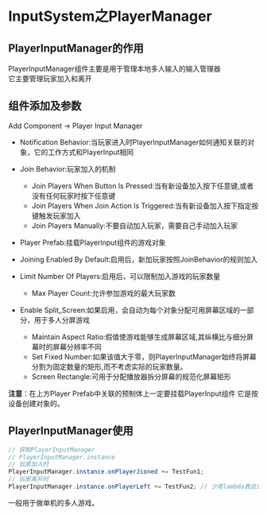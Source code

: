 # InputSystem之PlayerManager

## PlayerInputManager的作用

PlayerInputManager组件主要是用于管理本地多人输入的输入管理器\
它主要管理玩家加入和离开

## 组件添加及参数

Add Component -> Player Input Manager

- Notification Behavior:当玩家进入时PlayerInputManager如何通知关联的对象，它的工作方式和Playerlnput相同
- Join Behavior:玩家加入的机制
  - Join Players When Button ls Pressed:当有新设备加入按下任意键,或者没有任何玩家时按下任意键
  - Join Players When Join Action ls Triggered:当有新设备加入按下指定按键触发玩家加入
  - Join Players Manually:不要自动加入玩家，需要自己手动加入玩家
- Player Prefab:挂载Playerlnput组件的游戏对象
- Joining Enabled By Default:启用后，新加玩家按照JoinBehavior的规则加入
- Limit Number Of Players:启用后，可以限制加入游戏的玩家数量
  - Max Player Count:允许参加游戏的最大玩家数

- Enable Split_Screen:如果启用，会自动为每个对象分配可用屏幕区域的一部分，用于多人分屏游戏
  - Maintain Aspect Ratio:假值使游戏能够生成屏幕区域,其纵横比与细分屏幕时的屏幕分辨率不同
  - Set Fixed Number:如果该值大于零，则PlayerInputManager始终将屏幕分割为固定数量的矩形,而不考虑实际的玩家数量。
  - Screen Rectangle:可用于分配播放器拆分屏幕的规范化屏幕矩形

**注意**：在上方Player Prefab中关联的预制体上一定要挂载PlayerInput组件
它是按设备创建对象的。

## PlayerInputManager使用

```csharp
// 获取PlayerInputManager
// PlayerInputManager.instance
// 玩家加入时
PlayerInputManager.instance.onPlayerJioned += TestFun1;
// 玩家离开时
PlayerInputManager.instance.onPlayerLeft += TestFun2; // 少用lambda表达式
```

一般用于做单机的多人游戏。